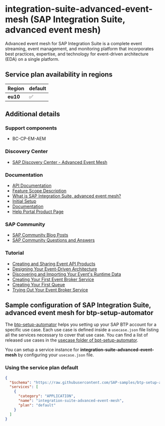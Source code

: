 # integration-suite-advanced-event-mesh (SAP Integration Suite, advanced event mesh)

Advanced event mesh for SAP Integration Suite is a complete event streaming, event management, and monitoring platform that incorporates best practices, expertise, and technology for event-driven architecture (EDA) on a single platform.

## Service plan availability in regions

| Region | default |
|--------|---------|
|  **eu10** | ✅ |

## Additional details

### Support components

- BC-CP-EM-AEM

### Discovery Center

- [SAP Discovery Center - Advanced Event Mesh](https://discovery-center.cloud.sap/serviceCatalog/advanced-event-mesh)

### Documentation

- [API Documentation](https://help.pubsub.em.services.cloud.sap/Cloud/solace_cloud_rest_api.htm)
- [Feature Scope Description](https://help.sap.com/doc/59d9991b28724bf891308c8c641c21dc/)
- [What is SAP Integration Suite, advanced event mesh?](https://help.sap.com/docs/SAP_ADVANCED_EVENT_MESH/649cec0ae9ac49059564a1870fb8a1b7/0d4bcd5a2be744688039160b9bb289ae.html)
- [Initial Setup](https://help.sap.com/docs/SAP_ADVANCED_EVENT_MESH/649cec0ae9ac49059564a1870fb8a1b7/4ffe28ff6eaa4037a89c3559793c941a.html)
- [Documentation](https://help.sap.com/docs/SAP_ADVANCED_EVENT_MESH/728c56cd25854f0fad611eb26ae17152/0d4bcd5a2be744688039160b9bb289ae.html)
- [Help Portal Product Page](https://help.sap.com/docs/SAP_ADVANCED_EVENT_MESH)

### SAP Community

- [SAP Community Blog Posts](https://community.sap.com/search/?ct=blog&q=SAP%20Integration%20Suite%2C%20advanced%20event%20mesh)
- [SAP Community Questions and Answers](https://community.sap.com/search/?ct=qa&q=SAP%20Integration%20Suite%2C%20advanced%20event%20mesh)

### Tutorial

- [Creating and Sharing Event API Products](https://help.pubsub.em.services.cloud.sap/Cloud/Event-Portal/get-started-event-api-products.htm)
- [Designing Your Event-Driven Architecture](https://help.pubsub.em.services.cloud.sap/Cloud/Event-Portal/get-started-event-portal-designer.htm)
- [Discovering and Importing Your Event's Runtime Data](https://help.pubsub.em.services.cloud.sap/Cloud/Event-Portal/get-started-event-portal-discovery.htm)
- [Creating Your First Event Broker Service](https://help.pubsub.em.services.cloud.sap/Cloud/ggs_create_first_service.htm)
- [Creating Your First Queue](https://help.pubsub.em.services.cloud.sap/Cloud/ggs_queue.htm)
- [Trying Out Your Event Broker Service](https://help.pubsub.em.services.cloud.sap/Cloud/ggs_tryme.htm)

## Sample configuration of **SAP Integration Suite, advanced event mesh** for btp-setup-automator

The [btp-setup-automator](https://github.com/SAP-samples/btp-setup-automator) helps you setting up your SAP BTP account for a specific use case. Each use case is defined inside a `usecase.json` file listing all the services necessary to cover that use case. You can find a list of released use cases in the [usecase folder of bpt-setup-automator](https://github.com/SAP-samples/btp-setup-automator/tree/main/usecases).

You can setup a service instance for **integration-suite-advanced-event-mesh** by configuring your `usecase.json` file.

### Using the service plan **default**

```json
{
  "$schema": "https://raw.githubusercontent.com/SAP-samples/btp-setup-automator/main/libs/btpsa-usecase.json",
  "services": [
    {
      "category": "APPLICATION",
      "name": "integration-suite-advanced-event-mesh",
      "plan": "default"
    }
  ]
}
```
